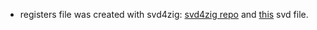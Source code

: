 - registers file was created with svd4zig: [svd4zig repo](https://github.com/rbino/svd4zig) and [this](https://github.com/posborne/cmsis-svd/blob/master/data/STMicro/STM32F401.svd) svd file.
